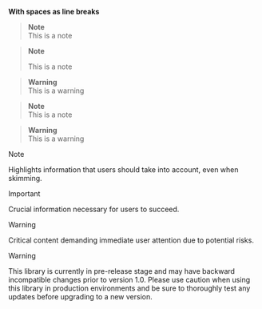 **With spaces as line breaks**

> **Note**  
> This is a note

> **Note**  
> 
> This is a note

> **Warning**  
> This is a warning

> **Note**\
> This is a note

> **Warning**\
> This is a warning

> [!NOTE]  
> Highlights information that users should take into account, even when skimming.

> [!IMPORTANT]  
> Crucial information necessary for users to succeed.

> [!WARNING]  
> Critical content demanding immediate user attention due to potential risks.

> [!WARNING]
> This library is currently in pre-release stage and may have backward
> incompatible changes prior to version 1.0. Please use caution when using this
> library in production environments and be sure to thoroughly test any updates
> before upgrading to a new version.

